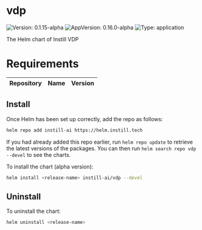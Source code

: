 # vdp

![Version: 0.1.15-alpha](https://img.shields.io/badge/Version-0.1.15--alpha-informational?style=flat-square) ![AppVersion: 0.16.0-alpha](https://img.shields.io/badge/AppVersion-0.16.0--alpha-informational?style=flat-square) ![Type: application](https://img.shields.io/badge/Type-application-informational?style=flat-square)

The Helm chart of Instill VDP

# Requirements

| Repository | Name | Version |
|------------|------|---------|

## Install

Once Helm has been set up correctly, add the repo as follows:

```bash
helm repo add instill-ai https://helm.instill.tech
```

If you had already added this repo earlier, run `helm repo update` to retrieve
the latest versions of the packages. You can then run `helm search repo vdp --devel` to see the charts.

To install the chart (alpha version):

```bash
helm install <release-name> instill-ai/vdp --devel
```

## Uninstall

To uninstall the chart:

```bash
helm uninstall <release-name>
```
